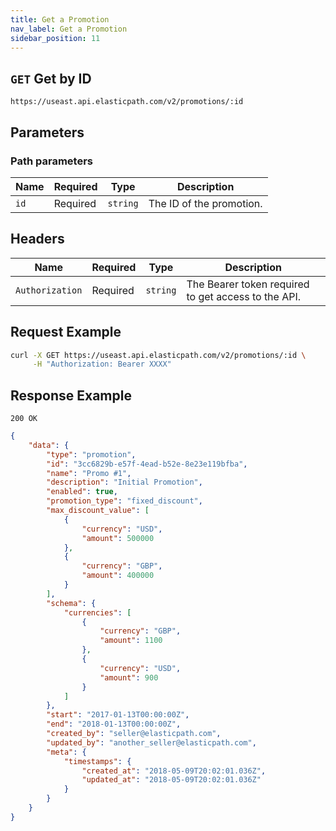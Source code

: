 ```yaml
---
title: Get a Promotion
nav_label: Get a Promotion
sidebar_position: 11
---
```


## `GET` Get by ID

```http
https://useast.api.elasticpath.com/v2/promotions/:id
```

## Parameters

### Path parameters

| Name | Required | Type     | Description              |
| ---- | -------- | -------- | ------------------------ |
| `id` | Required | `string` | The ID of the promotion. |

## Headers

| Name            | Required | Type     | Description                                         |
| --------------- | -------- | -------- | --------------------------------------------------- |
| `Authorization` | Required | `string` | The Bearer token required to get access to the API. |

## Request Example

```bash
curl -X GET https://useast.api.elasticpath.com/v2/promotions/:id \
     -H "Authorization: Bearer XXXX"
```

## Response Example

`200 OK`

```json
{
    "data": {
        "type": "promotion",
        "id": "3cc6829b-e57f-4ead-b52e-8e23e119bfba",
        "name": "Promo #1",
        "description": "Initial Promotion",
        "enabled": true,
        "promotion_type": "fixed_discount",
        "max_discount_value": [
            {
                "currency": "USD",
                "amount": 500000
            },
            {
                "currency": "GBP",
                "amount": 400000
            }
        ],
        "schema": {
            "currencies": [
                {
                    "currency": "GBP",
                    "amount": 1100
                },
                {
                    "currency": "USD",
                    "amount": 900
                }
            ]
        },
        "start": "2017-01-13T00:00:00Z",
        "end": "2018-01-13T00:00:00Z",
        "created_by": "seller@elasticpath.com",
        "updated_by": "another_seller@elasticpath.com",
        "meta": {
            "timestamps": {
                "created_at": "2018-05-09T20:02:01.036Z",
                "updated_at": "2018-05-09T20:02:01.036Z"
            }
        }
    }
}
```
